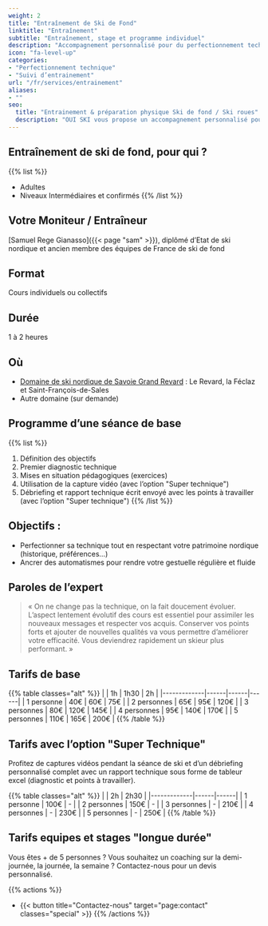 ```yaml
---
weight: 2
title: "Entraînement de Ski de Fond"
linktitle: "Entraînement"
subtitle: "Entraînement, stage et programme individuel"
description: "Accompagnement personnalisé pour du perfectionnement technique et/ou de la programmation individualisée de l’entrainement pour des skieurs confirmés et athlètes de haut niveau"
icon: "fa-level-up"
categories:
- "Perfectionnement technique"
- "Suivi d’entrainement"
url: "/fr/services/entrainement"
aliases:
- ""
seo:
  title: "Entrainement & préparation physique Ski de fond / Ski roues"
  description: "OUI SKI vous propose un accompagnement personnalisé pour du perfectionnement technique et/ou de la programmation individualisée de l’entrainement pour des skieurs confirmés et athlètes de haut niveau"
---
```

## Entraînement de ski de fond, pour qui ?

{{% list %}}
- Adultes
- Niveaux Intermédiaires et confirmés
{{% /list %}}

## Votre Moniteur / Entraîneur

[Samuel Rege Gianasso]({{< page "sam" >}}), diplômé d’Etat de ski nordique et ancien membre des équipes de France de ski de fond

## Format

Cours individuels ou collectifs

## Durée

1 à 2 heures

## Où

- [Domaine de ski nordique de Savoie Grand Revard](https://www.savoiegrandrevard.com/le-domaine-nordique.html) : Le Revard, la Féclaz et Saint-François-de-Sales
- Autre domaine (sur demande)

## Programme d’une séance de base

{{% list %}}
1. Définition des objectifs
2. Premier diagnostic technique
3. Mises en situation pédagogiques (exercices)
4. Utilisation de la capture vidéo (avec l’option "Super technique")
5. Débriefing et rapport technique écrit envoyé avec les points à travailler (avec l’option "Super technique")
{{% /list %}}

## Objectifs :

- Perfectionner sa technique tout en respectant votre patrimoine nordique (historique, préférences…)
- Ancrer des automatismes pour rendre votre gestuelle régulière et fluide

## Paroles de l’expert

> « On ne change pas la technique, on la fait doucement évoluer. L’aspect lentement évolutif des cours est essentiel pour assimiler les nouveaux messages et respecter vos acquis. Conserver vos points forts et ajouter de nouvelles qualités va vous permettre d’améliorer votre efficacité. Vous deviendrez rapidement un skieur plus performant. »

## Tarifs de base

{{% table classes="alt" %}}
|             |  1h  | 1h30 |  2h  |
|-------------|------|------|------|
| 1 personne  |  40€ |  60€ | 75€  |
| 2 personnes |  65€ |  95€ | 120€ |
| 3 personnes |  80€ | 120€ | 145€ |
| 4 personnes |  95€ | 140€ | 170€ |
| 5 personnes | 110€ | 165€ | 200€ |
{{% /table %}}

## Tarifs avec l’option "Super Technique"

Profitez de captures vidéos pendant la séance de ski et d’un débriefing personnalisé complet avec un rapport technique sous forme de tableur excel (diagnostic et points à travailler).

{{% table classes="alt" %}}
|             |  2h  | 2h30 |
|-------------|------|------|
| 1 personne  | 100€ |   -  |
| 2 personnes | 150€ |   -  |
| 3 personnes |   -  | 210€ |
| 4 personnes |   -  | 230€ |
| 5 personnes |   -  | 250€ |
{{% /table %}}

## Tarifs equipes et stages "longue durée"

Vous êtes + de 5 personnes ? Vous souhaitez un coaching sur la demi-journée, la journée, la semaine ? Contactez-nous pour un devis personnalisé.

{{% actions %}}
- {{< button title="Contactez-nous" target="page:contact" classes="special" >}}
{{% /actions %}}
